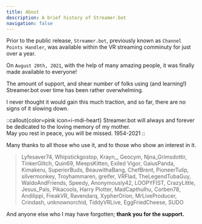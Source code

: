 ```yaml
---
title: About
description: A brief history of Streamer.bot
navigation: false
---
```


Prior to the public release, `Streamer.bot`, previously known as `Channel Points Handler`, was available within the VR streaming comminuty for just over a year.

On `August 20th, 2021`, with the help of many amazing people, it was finally made available to everyone!

The amount of support, and shear number of folks using (and learning!) Streamer.bot over time has been rather overwhelming.

I never thought it would gain this much traction, and so far, there are no signs of it slowing down.

::callout{color=pink icon=i-mdi-heart}
Streamer.bot will always and forever be dedicated to the loving memory of my mother.<br>
May you rest in peace, you will be missed. 1954-2021
::

Many thanks to all those who use it, and to those who show an interest in it.

> Lyfesaver74, Whipstickgostop, Krayn_, Geocym, Njna_Grimsdottir, TinkerGlitch, Quin69, MeepsKitten, Exiled Vigor, GaiusPanda, Kimakeru, SuperiorBuds, BeauwithaBang, ChefBrent, PioneerTulip, silvermonkey, Troyhammaren, greifer, VRFlad, TheLegendTubaGuy, WaldoAndFriends, Speedy, Anonymously42, LOOPYFIST, CrazyLittle, Jesus_Pals, Pikacools, Harry Plotter, MadCapthulhu, Corben78, Andilippi, FreakVR, Ravendarq, XypherOrion, MrLiveProducer, Crindash, unknownorchid, TiddyVRLive, EggFriedCheese, SUDO

And anyone else who I may have forgotten; **thank you for the support.**